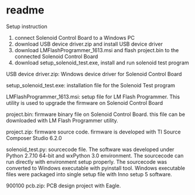 # readme

Setup instruction
   1. connect Solenoid Control Board to a Windows PC
   2. download USB device driver.zip and install USB device driver
   3. download LMFlashProgrammer_1613.msi and flash project.bin to the connected Solenoid Control Board
   4. download setup_solenoid_test.exe, install and run solenoid test program




USB device driver.zip:         Windows device driver for Solenoid Control Board
   
setup_solenoid_test.exe:       installation file for the Solenoid Test program

LMFlashProgrammer_1613.msi:    setup file for LM Flash Programmer. This utility is used to upgrade the firmware on Solenoid Control Board

project.bin:                   firmware binary file on Solenoid Control Board. this file can be downloaded with LM Flash Programmer utility.

project.zip:                   firmware source code. firmware is developed with TI Source Composer Studio 6.2.0

solenoid_test.py:              sourcecode file. The software was developed under Python 2.7.10 64-bit and wxPython 3.0 environment. The sourcecode can run directly with environment setup properly. The sourcecode was converted to Windows executable with pyinstall tool. Windows executable files were packaged into single setup file with Inno setup 5 software.

900100 pcb.zip:               PCB design project with Eagle.

